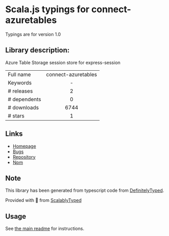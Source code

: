 
# Scala.js typings for connect-azuretables

Typings are for version 1.0

## Library description:
Azure Table Storage session store for express-session

|                    |                 |
| ------------------ | :-------------: |
| Full name          | connect-azuretables |
| Keywords           | - |
| # releases         | 2 |
| # dependents       | 0 |
| # downloads        | 6744 |
| # stars            | 1 |

## Links
- [Homepage](https://github.com/mike-goodwin/connect-azuretables)
- [Bugs](https://github.com/mike-goodwin/connect-azuretables/issues)
- [Repository](https://github.com/mike-goodwin/connect-azuretables)
- [Npm](https://www.npmjs.com/package/connect-azuretables)
    


## Note
This library has been generated from typescript code from [DefinitelyTyped](https://definitelytyped.org).

Provided with :purple_heart: from [ScalablyTyped](https://github.com/oyvindberg/ScalablyTyped)

## Usage
See [the main readme](../../readme.md) for instructions.



